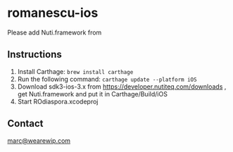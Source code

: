 # romanescu-ios

Please add Nuti.framework from 

## Instructions ##
1. Install Carthage: `brew install carthage`
2. Run the following command: `carthage update --platform iOS `
4. Download sdk3-ios-3.x from https://developer.nutiteq.com/downloads , get Nuti.framework and put it in Carthage/Build/iOS
3. Start ROdiaspora.xcodeproj

## Contact ##
marc@wearewip.com
